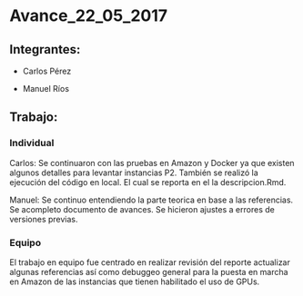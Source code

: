 # Avance_22_05_2017

## Integrantes:

* Carlos Pérez

* Manuel Ríos

## Trabajo:

### Individual

Carlos: Se continuaron con las pruebas en Amazon y Docker ya que existen algunos detalles para levantar instancias P2. También se realizó la ejecución del código en local. El cual se reporta en el la descripcion.Rmd. 

Manuel: Se continuo entendiendo la parte teorica en base a las referencias. Se acompleto documento de avances. Se hicieron ajustes a errores de versiones previas.

### Equipo

El trabajo en equipo fue centrado en realizar revisión del reporte actualizar algunas referencias así como debuggeo general para la puesta en marcha en Amazon de las instancias que tienen habilitado el uso de GPUs. 
